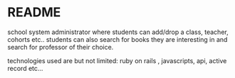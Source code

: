# README

school system administrator where students can add/drop a class, teacher, cohorts etc..
students can also search for books they are interesting in and search for professor of their choice.

technologies used are but not limited:
ruby on rails , javascripts, api, active record etc...

